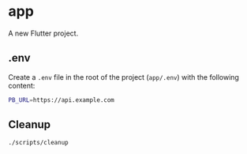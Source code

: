 # app

A new Flutter project.

## .env

Create a `.env` file in the root of the project (`app/.env`) with the following content:

```bash
PB_URL=https://api.example.com
```

## Cleanup

```bash
./scripts/cleanup
```
